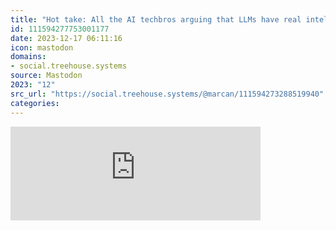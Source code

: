 ```yaml
---
title: "Hot take: All the AI techbros arguing that LLMs have real intelligence or are the path to AGI don't ..."
id: 111594277753001177
date: 2023-12-17 06:11:16
icon: mastodon
domains:
- social.treehouse.systems
source: Mastodon
2023: "12"
src_url: "https://social.treehouse.systems/@marcan/111594273288519940"
categories:
---
```

<iframe src="https://social.treehouse.systems/@marcan/111594273288519940/embed" class="mastodon-embed" style="max-width: 100%; border: 0" width="400" allowfullscreen="allowfullscreen"></iframe><script src="https://social.treehouse.systems/embed.js" async="async"></script>
